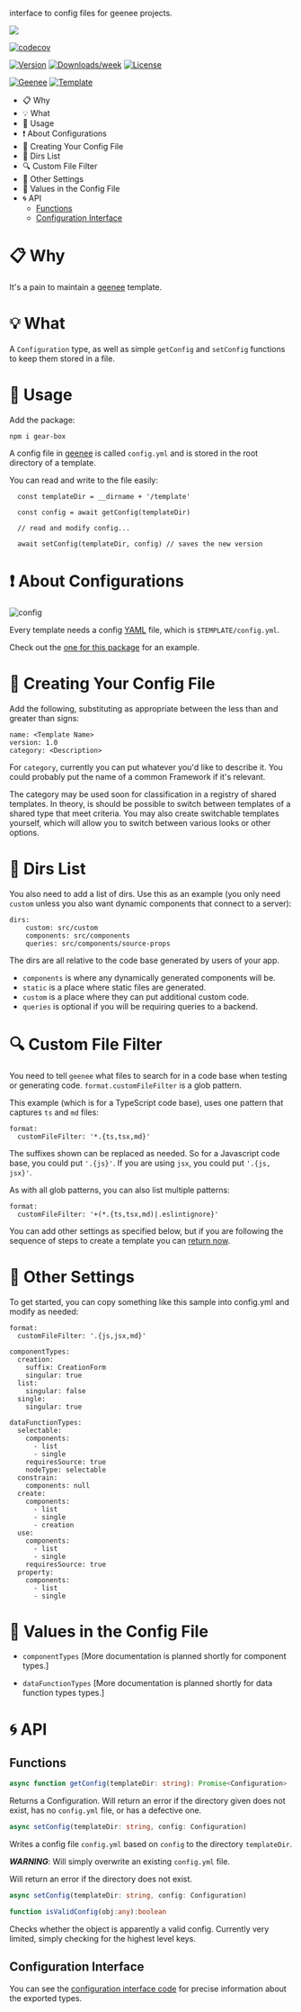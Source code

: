 
[//]: # ( ns__file unit: standard, comp: README.md )

[//]: # ( ns__custom_start beginning )

[//]: # ( ns__custom_end beginning )

[//]: # ( ns__start_section intro )

[//]: # ( ns__custom_start description )
interface to config files for geenee projects.

![](src/custom/images/cogs-box.gif)

[//]: # ( ns__custom_end description )

[//]: # ( ns__custom_start afterDescription )

[//]: # ( ns__custom_end afterDescription )

[//]: # ( ns__custom_start badges )

[//]: # ( ns__start_section usageSection )
[![codecov](https://codecov.io/gh/YizYah/gear-box/branch/main/graph/badge.svg?token=DKKAX1C9SG)](https://codecov.io/gh/YizYah/gear-box)

[![Version](https://img.shields.io/npm/v/gear-box.svg)](https://npmjs.org/package/gear-box)
[![Downloads/week](https://img.shields.io/npm/dw/gear-box.svg)](https://npmjs.org/package/gear-box)
[![License](https://img.shields.io/npm/l/gear-box.svg)](https://github.com/YizYah/gear-box/blob/master/package.json)

[![Geenee](https://img.shields.io/badge/maintained%20by-geenee-brightgreen)](https://npmjs.org/package/geenee)
[![Template](https://img.shields.io/badge/template-ts--packrat-blue)](https://npmjs.org/package/ts-packrat)

[//]: # ( ns__custom_end badges )

[//]: # ( ns__end_section intro )

[//]: # ( ns__start_section api )

[//]: # ( ns__custom_start APIIntro )

[//]: # ( ns__custom_start toc )
<!-- toc -->
- [<a name="clipboard-why"></a>:clipboard: Why](#clipboard-why)
- [<a name="bulb-what"></a>:bulb: What](#bulb-what)
- [<a name="wrench-usage"></a>:wrench: Usage](#wrench-usage)
- [<a name="heavy_exclamation_mark-about-configurations"></a>:heavy_exclamation_mark: About Configurations](#heavy_exclamation_mark-about-configurations)
- [<a name="paperclip-Creating-Your-Config-File"></a>:paperclip: Creating Your Config File](#paperclip-creating-your-config-file)
- [<a name="memo-Dirs-List"></a>:memo: Dirs List](#memo-dirs-list)
- [<a name="mag-Custom-File-Filter"></a>:mag: Custom File Filter](#mag-custom-file-filter)
- [<a name="pushpin-Other-Settings"></a>:pushpin: Other Settings](#pushpin-other-settings)
- [<a name="star2-Values-in-the-Config-File"></a>:star2: Values in the Config File](#star2-values-in-the-config-file)
- [<a name="cyclone-api"></a>:cyclone: API](#cyclone-api)
  - [Functions](#functions)
  - [Configuration Interface](#configuration-interface)
<!-- tocstop -->

[//]: # ( ns__custom_end toc )

# <a name="clipboard-why"></a>:clipboard: Why

It's a pain to maintain a [geenee](https://www.npmjs.com/package/geenee) template.

# <a name="bulb-what"></a>:bulb: What

A `Configuration` type, as well as simple `getConfig` and `setConfig` functions to keep them stored in a file.

# <a name="wrench-usage"></a>:wrench: Usage

Add the package:

```
npm i gear-box
```

A config file in [geenee](https://www.npmjs.com/package/geenee) is called `config.yml` and is stored in the root directory of a template.

You can read and write to the file easily:

```
  const templateDir = __dirname + '/template'

  const config = await getConfig(templateDir)

  // read and modify config...

  await setConfig(templateDir, config) // saves the new version
```

# <a name="heavy_exclamation_mark-about-configurations"></a>:heavy_exclamation_mark: About Configurations

![config](src/custom/images/config.gif)

Every template needs a config [YAML](https://docs.ansible.com/ansible/latest/reference_appendices/YAMLSyntax.html) file, which is `$TEMPLATE/config.yml`.

Check out the [one for this package](meta/template/config.yml) for an example.

# <a name="paperclip-Creating-Your-Config-File"></a>:paperclip: Creating Your Config File

Add the following, substituting as appropriate between the less than and greater than signs:

 ```
name: <Template Name>
version: 1.0
category: <Description>
```

For `category`, currently you can put whatever you'd like to describe it.  You could probably put the name of a common Framework if it's relevant.

The category may be used soon for classification in a registry of shared templates.  In theory, is should be possible to switch between templates of a shared type that meet criteria. You may also create switchable templates yourself, which will allow you to switch between various looks or other options.

# <a name="memo-Dirs-List"></a>:memo: Dirs List

You also need to add a list of dirs.  Use this as an example (you only need `custom` unless you also want dynamic components that connect to a server):

```
dirs:
    custom: src/custom
    components: src/components
    queries: src/components/source-props
```

The dirs are all relative to the code base generated by users of your app.
- `components` is where any dynamically generated components will be.
- `static` is a place where static files are generated.
- `custom` is a place where they can put additional custom code.
- `queries` is optional if you will be requiring queries to a backend.

# <a name="mag-Custom-File-Filter"></a>:mag: Custom File Filter

You need to tell `geenee` what files to search for in a code base when testing or generating code. `format.customFileFilter` is a glob pattern.

This example (which is for a TypeScript code base), uses one pattern that captures `ts` and `md` files:

```
format:
  customFileFilter: '*.{ts,tsx,md}'
```

The suffixes shown can be replaced as needed.  So for a Javascript code base, you could put `'.{js}'`.  If you are using `jsx`, you could put `'.{js, jsx}'`.

As with all glob patterns, you can also list multiple patterns:

```
format:
  customFileFilter: '+(*.{ts,tsx,md)|.eslintignore}'
```

You can add other settings as specified below, but if you are following the sequence of steps to create a template you can [return now](Creating-Templates#edit-config-file).

# <a name="pushpin-Other-Settings"></a>:pushpin: Other Settings

To get started, you can copy something like this sample into config.yml and modify as needed:

```
format:
  customFileFilter: '.{js,jsx,md}'

componentTypes:
  creation:
    suffix: CreationForm
    singular: true
  list:
    singular: false
  single:
    singular: true

dataFunctionTypes:
  selectable:
    components:
      - list
      - single
    requiresSource: true
    nodeType: selectable
  constrain:
    components: null
  create:
    components:
      - list
      - single
      - creation
  use:
    components:
      - list
      - single
    requiresSource: true
  property:
    components:
      - list
      - single
```

# <a name="star2-Values-in-the-Config-File"></a>:star2: Values in the Config File

- `componentTypes`
  [More documentation is planned shortly for component types.]

- `dataFunctionTypes`
  [More documentation is planned shortly for data function types types.]
  
# <a name="cyclone-api"></a>:cyclone: API

## Functions

```ts
async function getConfig(templateDir: string): Promise<Configuration>
```

Returns a Configuration.  Will return an error if the directory given does not exist, has no `config.yml` file, or has a defective one.

```ts
async setConfig(templateDir: string, config: Configuration)
```

Writes a config file `config.yml` based on `config` to the directory `templateDir`.  

**_WARNING_**: Will simply overwrite an existing `config.yml` file.

Will return an error if the directory does not exist.

```ts
async setConfig(templateDir: string, config: Configuration)
```

```ts
function isValidConfig(obj:any):boolean
```

Checks whether the object is apparently a valid config.  Currently very limited, simply checking for the highest level keys.

## Configuration Interface

You can see the [configuration interface code](src/custom/configuration.ts) for precise information about the exported types.

[//]: # ( ns__custom_end APIIntro )

[//]: # ( ns__custom_start constantsIntro )
[//]: # ( ns__custom_end constantsIntro )

[//]: # ( ns__start_section types )

[//]: # ( ns__end_section types )

[//]: # ( ns__end_section api )
